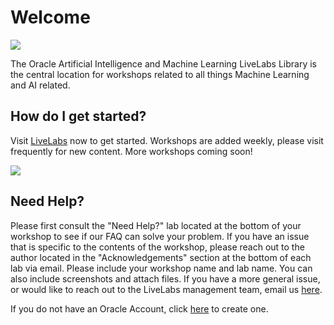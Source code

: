 # Welcome
[![](../common/images/livelabs-banner-formarketplace.png)](http://bit.ly/golivelabs/)

The Oracle Artificial Intelligence and Machine Learning LiveLabs Library is the central location for workshops related to all things Machine Learning and AI related.  

## How do I get started?
Visit [LiveLabs](http://bit.ly/golivelabs) now to get started.  Workshops are added weekly, please visit frequently for new content.  More workshops coming soon!

[![](../common/images/livelabs.png)](http://bit.ly/golivelabs)

## Need Help?
Please first consult the "Need Help?" lab located at the bottom of your workshop to see if our FAQ can solve your problem.  If you have an issue that is specific to the contents of the workshop, please reach out to the author located in the "Acknowledgements" section at the bottom of each lab via email. Please include your workshop name and lab name. You can also include screenshots and attach files. If you have a more general issue, or would like to reach out to the LiveLabs management team, email us [here](mailto:livelabs-help-hpc_us@oracle.com).   

If you do not have an Oracle Account, click [here](https://profile.oracle.com/myprofile/account/create-account.jspx) to create one. 
